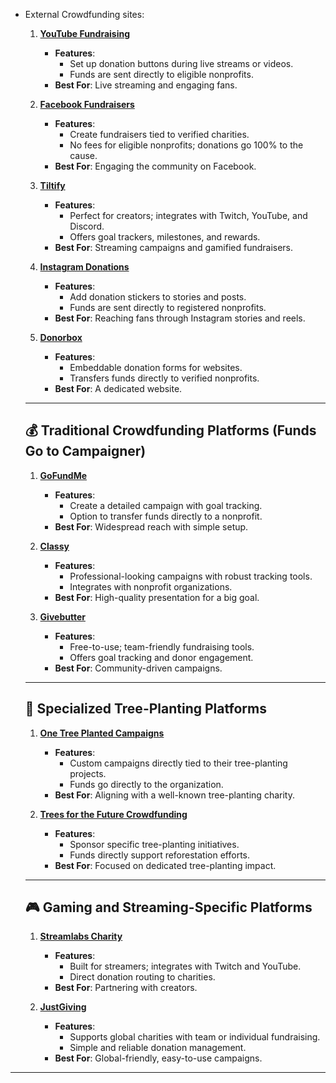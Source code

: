 - External Crowdfunding sites:
  1. **[YouTube Fundraising](https://support.google.com/youtube/answer/6319255?hl=en)**  
     - **Features**:  
       - Set up donation buttons during live streams or videos.  
       - Funds are sent directly to eligible nonprofits.  
     - **Best For**: Live streaming and engaging fans.  
  
  2. **[Facebook Fundraisers](https://www.facebook.com/fundraisers/)**  
     - **Features**:  
       - Create fundraisers tied to verified charities.  
       - No fees for eligible nonprofits; donations go 100% to the cause.  
     - **Best For**: Engaging the community on Facebook.  
  
  3. **[Tiltify](https://tiltify.com/)**  
     - **Features**:  
       - Perfect for creators; integrates with Twitch, YouTube, and Discord.  
       - Offers goal trackers, milestones, and rewards.  
     - **Best For**: Streaming campaigns and gamified fundraisers.  
  
  4. **[Instagram Donations](https://help.instagram.com/1031074110835574)**  
     - **Features**:  
       - Add donation stickers to stories and posts.  
       - Funds are sent directly to registered nonprofits.  
     - **Best For**: Reaching fans through Instagram stories and reels.  
  
  5. **[Donorbox](https://donorbox.org/)**  
     - **Features**:  
       - Embeddable donation forms for websites.  
       - Transfers funds directly to verified nonprofits.  
     - **Best For**: A dedicated website. 
  
  ---
  
  ## **💰 Traditional Crowdfunding Platforms (Funds Go to Campaigner)**
  
  1. **[GoFundMe](https://www.gofundme.com/)**  
     - **Features**:  
       - Create a detailed campaign with goal tracking.  
       - Option to transfer funds directly to a nonprofit.  
     - **Best For**: Widespread reach with simple setup.  
  
  2. **[Classy](https://www.classy.org/)**  
     - **Features**:  
       - Professional-looking campaigns with robust tracking tools.  
       - Integrates with nonprofit organizations.  
     - **Best For**: High-quality presentation for a big goal.  
  
  3. **[Givebutter](https://givebutter.com/)**  
     - **Features**:  
       - Free-to-use; team-friendly fundraising tools.  
       - Offers goal tracking and donor engagement.  
     - **Best For**: Community-driven campaigns.  
  
  ---
  
  ## **🌳 Specialized Tree-Planting Platforms**
  
  1. **[One Tree Planted Campaigns](https://onetreeplanted.org/pages/create-your-own-campaign)**  
     - **Features**:  
       - Custom campaigns directly tied to their tree-planting projects.  
       - Funds go directly to the organization.  
     - **Best For**: Aligning with a well-known tree-planting charity.  
  
  2. **[Trees for the Future Crowdfunding](https://trees.org/)**  
     - **Features**:  
       - Sponsor specific tree-planting initiatives.  
       - Funds directly support reforestation efforts.  
     - **Best For**: Focused on dedicated tree-planting impact.  
  
  ---
  
  ## **🎮 Gaming and Streaming-Specific Platforms**
  
  1. **[Streamlabs Charity](https://streamlabscharity.com/)**  
     - **Features**:  
       - Built for streamers; integrates with Twitch and YouTube.  
       - Direct donation routing to charities.  
     - **Best For**: Partnering with creators.  
  
  2. **[JustGiving](https://www.justgiving.com/)**  
     - **Features**:  
       - Supports global charities with team or individual fundraising.  
       - Simple and reliable donation management.  
     - **Best For**: Global-friendly, easy-to-use campaigns.  
  
---
